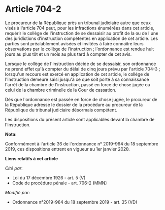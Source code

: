 # Article 704-2

Le procureur de la République près un   tribunal judiciaire autre que ceux visés à l'article 704 peut, pour les infractions
énumérées dans cet article, requérir le collège de l'instruction de se dessaisir au profit de la ou de l'une des juridictions
d'instruction compétentes en application de cet article. Les parties sont préalablement avisées et invitées à faire connaître
leurs observations par le collège de l'instruction ; l'ordonnance est rendue huit jours au plus tôt et un mois au plus tard à
compter de cet avis. 

Lorsque le collège de l'instruction décide de se dessaisir, son ordonnance ne prend effet qu'à compter du délai de cinq jours
prévu par l'article 704-3 ; lorsqu'un recours est exercé en application de cet article, le collège de l'instruction demeure
saisi jusqu'à ce que soit porté à sa connaissance l'arrêt de la chambre de l'instruction, passé en force de chose jugée ou
celui de la chambre criminelle de la Cour de cassation. 

Dès que l'ordonnance est passée en force de chose jugée, le procureur de la République adresse le dossier de la procédure au
procureur de la République du   tribunal judiciaire désormais compétent. 

Les dispositions du présent article sont applicables devant la chambre de l'instruction.

**Nota:**

Conformément à l'article 36 de l'ordonnance n° 2019-964 du 18 septembre 2019, ces dispositions entrent en vigueur au 1er
janvier 2020.

**Liens relatifs à cet article**

_Cité par_:

  - Loi du 17 décembre 1926 - art. 5 (V)
  - Code de procédure pénale - art. 706-2 (MMN)

_Modifié par_:

  - Ordonnance n°2019-964 du 18 septembre 2019 - art. 35 (VD)
